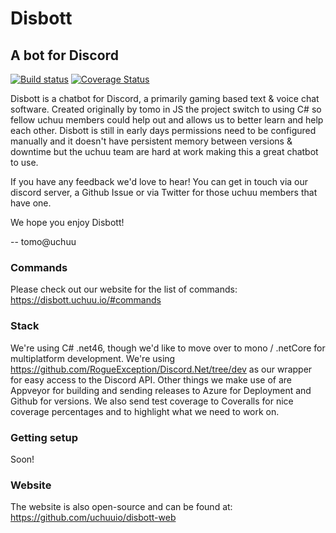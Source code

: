 ﻿# Disbott

## A bot for Discord

[![Build status](https://ci.appveyor.com/api/projects/status/vpfablewwq4ymtf9?svg=true)](https://ci.appveyor.com/project/uchuu/disbott)
[![Coverage Status](https://coveralls.io/repos/github/uchuuio/disbott/badge.svg?branch=master)](https://coveralls.io/github/uchuuio/disbott?branch=master)

Disbott is a chatbot for Discord, a primarily gaming based text & voice chat software. Created originally by tomo in JS the project switch to using C# so fellow uchuu members could help out and allows us to better learn and help each other. Disbott is still in early days permissions need to be configured manually and it doesn't have persistent memory between versions & downtime but the uchuu team are hard at work making this a great chatbot to use.

If you have any feedback we'd love to hear! You can get in touch via our discord server, a Github Issue or via Twitter for those uchuu members that have one.

We hope you enjoy Disbott!

-- tomo@uchuu

### Commands

Please check out our website for the list of commands: https://disbott.uchuu.io/#commands

### Stack

We're using C# .net46, though we'd like to move over to mono / .netCore for multiplatform development.
We're using https://github.com/RogueException/Discord.Net/tree/dev as our wrapper for easy access to the Discord API.
Other things we make use of are Appveyor for building and sending releases to Azure for Deployment and Github for versions.
We also send test coverage to Coveralls for nice coverage percentages and to highlight what we need to work on.

### Getting setup

Soon!

### Website

The website is also open-source and can be found at: https://github.com/uchuuio/disbott-web
